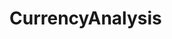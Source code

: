 # CurrencyAnalysis
 <!--

 list of libriaries used
 pip3 install pandas-datareader
 pip3 install mplfinance
 pip3 install seaborn
 pip3 install matplot
 pip3 install tkcalendar
 -->
